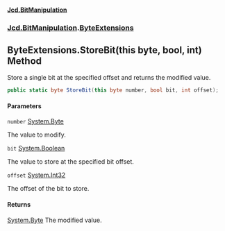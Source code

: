 #### [Jcd.BitManipulation](index.md 'index')

### [Jcd.BitManipulation](Jcd.BitManipulation 'Jcd.BitManipulation').[ByteExtensions](Jcd.BitManipulation.ByteExtensions 'Jcd.BitManipulation.ByteExtensions')

## ByteExtensions.StoreBit(this byte, bool, int) Method

Store a single bit at the specified offset and returns the modified value.

```csharp
public static byte StoreBit(this byte number, bool bit, int offset);
```

#### Parameters

<a name='Jcd.BitManipulation.ByteExtensions.StoreBit(thisbyte,bool,int).number'></a>

`number` [System.Byte](https://docs.microsoft.com/en-us/dotnet/api/System.Byte 'System.Byte')

The value to modify.

<a name='Jcd.BitManipulation.ByteExtensions.StoreBit(thisbyte,bool,int).bit'></a>

`bit` [System.Boolean](https://docs.microsoft.com/en-us/dotnet/api/System.Boolean 'System.Boolean')

The value to store at the specified bit offset.

<a name='Jcd.BitManipulation.ByteExtensions.StoreBit(thisbyte,bool,int).offset'></a>

`offset` [System.Int32](https://docs.microsoft.com/en-us/dotnet/api/System.Int32 'System.Int32')

The offset of the bit to store.

#### Returns

[System.Byte](https://docs.microsoft.com/en-us/dotnet/api/System.Byte 'System.Byte')
The modified value.